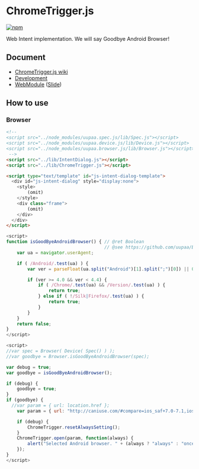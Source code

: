 # ChromeTrigger.js

[![npm](https://nodei.co/npm/uupaa.chrometrigger.js.png?downloads=true&stars=true)](https://nodei.co/npm/uupaa.chrometrigger.js/)

Web Intent implementation. We will say Goodbye Android Browser!

## Document

- [ChromeTrigger.js wiki](https://github.com/uupaa/ChromeTrigger.js/wiki/Home)
- [Development](https://github.com/uupaa/WebModule/wiki/Development)
- [WebModule](https://github.com/uupaa/WebModule) ([Slide](http://uupaa.github.io/Slide/slide/WebModule/index.html))


## How to use

### Browser

```html
<!--
<script src="../node_modules/uupaa.spec.js/lib/Spec.js"></script>
<script src="../node_modules/uupaa.device.js/lib/Device.js"></script>
<script src="../node_modules/uupaa.browser.js/lib/Browser.js"></script>
 -->
<script src="../lib/IntentDialog.js"></script>
<script src="../lib/ChromeTrigger.js"></script>

<script type="text/template" id="js-intent-dialog-template">
  <div id="js-intent-dialog" style="display:none">
    <style>
        (omit)
    </style>
    <div class="frame">
        (omit)
    </div>
  </div>
</script>
```

```js
<script>
function isGoodByeAndroidBrowser() { // @ret Boolean
                                     // @see https://github.com/uupaa/Browser.js/wiki/isGoodByeAndroidBrowser
    var ua = navigator.userAgent;

    if ( /Android/.test(ua) ) {
        var ver = parseFloat(ua.split("Android")[1].split(";")[0]) || 0.0;

        if (ver >= 4.0 && ver < 4.4) {
            if ( /Chrome/.test(ua) && /Version/.test(ua) ) {
                return true;
            } else if ( !/Silk|Firefox/.test(ua) ) {
                return true;
            }
        }
    }
    return false;
}
</script>
```

```js
<script>
//var spec = Browser( Device( Spec() ) );
//var goodbye = Browser.isGoodByeAndroidBrowser(spec);

var debug = true;
var goodbye = isGoodByeAndroidBrowser();

if (debug) {
    goodbye = true;
}
if (goodbye) {
  //var param = { url: location.href };
    var param = { url: "http://caniuse.com/#compare=ios_saf+7.0-7.1,ios_saf+8,android+4.2-4.3,android+4.4,and_chr+0" };

    if (debug) {
        ChromeTrigger.resetAlwaysSetting();
    }
    ChromeTrigger.open(param, function(always) {
        alert("Selected Android browser. " + (always ? "always" : "once"));
    });
}
</script>
```


